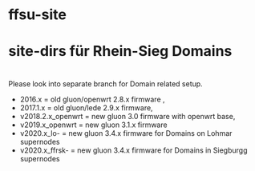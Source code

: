 # ffsu-site
# site-dirs für Rhein-Sieg Domains
#
Please look into separate branch for Domain related setup.

- 2016.x = old gluon/openwrt 2.8.x firmware ,
- 2017.1.x = old gluon/lede 2.9.x firmware,
- v2018.2.x_openwrt = new gluon 3.0 firmware with openwrt base,
- v2019.x_openwrt = new gluon 3.1.x firmware 
- v2020.x_lo- = new gluon 3.4.x firmware for Domains on Lohmar supernodes
- v2020.x_ffrsk- = new gluon 3.4.x firmware for Domains in Siegburgg supernodes
